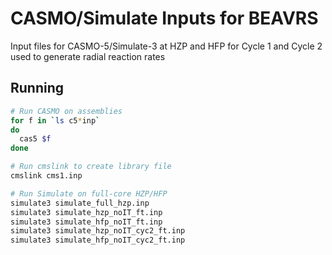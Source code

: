 # CASMO/Simulate Inputs for BEAVRS

Input files for CASMO-5/Simulate-3 at HZP and HFP for Cycle 1 and Cycle 2 used to generate radial reaction rates

## Running
```bash
# Run CASMO on assemblies
for f in `ls c5*inp`
do
  cas5 $f
done

# Run cmslink to create library file
cmslink cms1.inp

# Run Simulate on full-core HZP/HFP
simulate3 simulate_full_hzp.inp
simulate3 simulate_hzp_noIT_ft.inp
simulate3 simulate_hfp_noIT_ft.inp
simulate3 simulate_hzp_noIT_cyc2_ft.inp
simulate3 simulate_hfp_noIT_cyc2_ft.inp
```
